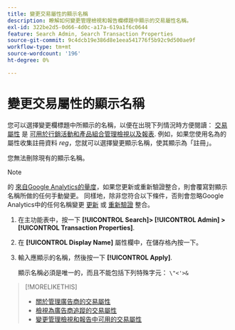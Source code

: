 ```yaml
---
title: 變更交易屬性的顯示名稱
description: 瞭解如何變更管理檢視和報告欄標題中顯示的交易屬性名稱。
exl-id: 322be2d5-0d66-4d0c-a17a-619a1f6c0644
feature: Search Admin, Search Transaction Properties
source-git-commit: 9c4dcb19e386d8e1eea541776f5b92c9d500ae9f
workflow-type: tm+mt
source-wordcount: '196'
ht-degree: 0%

---
```


# 變更交易屬性的顯示名稱

您可以選擇變更欄標題中所顯示的名稱，以便在出現下列情況時方便閱讀： [交易屬性](/help/search-social-commerce/glossary.md#s-t) 是 [可用於行銷活動和產品組合管理檢視以及報表](transaction-property-edit-available.md). 例如，如果您使用名為的屬性收集註冊資料 *reg*，您就可以選擇變更顯示名稱，使其顯示為「註冊」。

您無法刪除現有的顯示名稱。

>[!NOTE]
>
>的 [來自Google Analytics的量度](/help/search-social-commerce/admin/data-sources/data-source-about.md)，如果您更新或重新驗證整合，則會覆寫對顯示名稱所做的任何手動變更。 同樣地，除非您符合以下條件，否則會忽略Google Analytics中的任何名稱變更 [更新](/help/search-social-commerce/admin/data-sources/data-source-edit.md) 或 [重新驗證](/help/search-social-commerce/admin/data-sources/data-source-reauthenticate.md) 整合。

1. 在主功能表中，按一下 **[!UICONTROL Search]> [!UICONTROL Admin] >[!UICONTROL Transaction Properties]**.

1. 在 **[!UICONTROL Display Name]** 屬性欄中，在儲存格內按一下。

1. 輸入應顯示的名稱，然後按一下 **[!UICONTROL Apply]**.

   顯示名稱必須是唯一的，而且不能包括下列特殊字元： `\"<'>&`

>[!MORELIKETHIS]
>
>* [關於管理廣告商的交易屬性](transaction-property-about.md)
>* [檢視為廣告商追蹤的交易屬性](transaction-property-view-tracked.md)
>* [變更管理檢視和報告中可用的交易屬性](transaction-property-edit-available.md)
